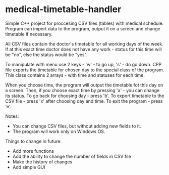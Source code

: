 # medical-timetable-handler
Simple C++ project for proccesing CSV files (tables) with medical schedule. 
Program can import data to the program, output it on a screen and change timetable if necessary.

All CSV files contain the doctor's timetable for all working days of the week.
If at this exact time doctor does not have any work - status for this time will be "no", else the status would be "yes".

To manipulate with menu use 2 keys - 'w' - to go up, 's' - do go down.
CPP file exports the timetable for chosen day to the special class of the program. 
This class contains 2 arrays - with time and statuses for each time.

When you choose time, the program will output the timetable fot this day on a screen.
Then, if you choose exact time by pressing 'a' - you can change its status.
To go back for choosing day - press 'b'.
To export timetable to the CSV file - press 'x' after choosing day and time.
To exit the program - press 'e'.

Notes:
- You can change CSV files, but without adding new fields to it.
- The program will work only on Windows OS.

Things to change in future:
- Add more functions
- Add the ability to change the number of fields in CSV file
- Make the history of changes
- Add simple GUI
